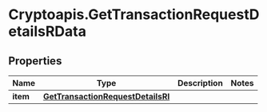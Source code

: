 # Cryptoapis.GetTransactionRequestDetailsRData

## Properties

Name | Type | Description | Notes
------------ | ------------- | ------------- | -------------
**item** | [**GetTransactionRequestDetailsRI**](GetTransactionRequestDetailsRI.md) |  | 


